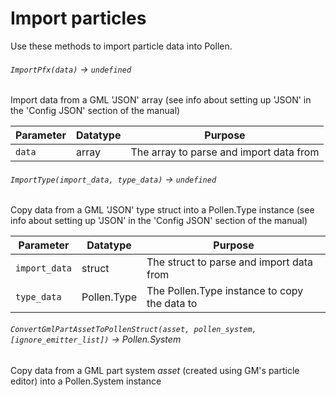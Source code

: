 # Import particles

Use these methods to import particle data into Pollen.

###### `ImportPfx(data)` → `undefined`
Import data from a GML 'JSON' array (see info about setting up 'JSON' in the 'Config JSON' section of the manual)

| Parameter | Datatype  | Purpose |
|-----------|-----------|---------|
|`data` |array |The array to parse and import data from |

###### `ImportType(import_data, type_data)` → `undefined`
Copy data from a GML 'JSON' type struct into a Pollen.Type instance (see info about setting up 'JSON' in the 'Config JSON' section of the manual)

| Parameter | Datatype  | Purpose |
|-----------|-----------|---------|
|`import_data` |struct |The struct to parse and import data from |
|`type_data` |Pollen.Type |The Pollen.Type instance to copy the data to |

###### `ConvertGmlPartAssetToPollenStruct(asset, pollen_system, [ignore_emitter_list])` → *Pollen.System*
Copy data from a GML part system *asset* (created using GM's particle editor) into a Pollen.System instance